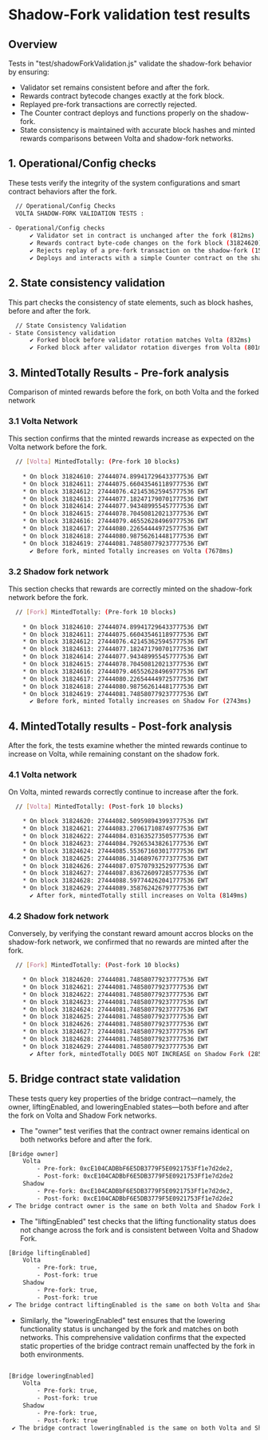 # Shadow-Fork validation test results

## Overview
Tests in "test/shadowForkValidation.js" validate the shadow-fork behavior by ensuring:
- Validator set remains consistent before and after the fork.
- Rewards contract bytecode changes exactly at the fork block.
- Replayed pre-fork transactions are correctly rejected.
- The Counter contract deploys and functions properly on the shadow-fork.
- State consistency is maintained with accurate block hashes and minted rewards comparisons between Volta and shadow-fork networks.

## 1. Operational/Config checks
These tests verify the integrity of the system configurations and smart contract behaviors after the fork.
```bash
  // Operational/Config Checks
  VOLTA SHADOW-FORK VALIDATION TESTS :
    
- Operational/Config checks
      ✔ Validator set in contract is unchanged after the fork (812ms)
      ✔ Rewards contract byte-code changes on the fork block (31824620)  (374ms)
      ✔ Rejects replay of a pre-fork transaction on the shadow-fork (155ms)
      ✔ Deploys and interacts with a simple Counter contract on the shadow-fork (10710ms)
```

## 2. State consistency validation
This part checks the consistency of state elements, such as block hashes, before and after the fork.
```bash
  // State Consistency Validation
- State Consistency validation
      ✔ Forked block before validator rotation matches Volta (832ms)
      ✔ Forked block after validator rotation diverges from Volta (801ms)
```

## 3. MintedTotally Results - Pre-fork analysis
Comparison of minted rewards before the fork, on both Volta and the forked network
### 3.1 Volta Network
This section confirms that the minted rewards increase as expected on the Volta network before the fork.
```bash
  // [Volta] MintedTotally: (Pre-fork 10 blocks)
 
	* On block 31824610: 27444074.899417296433777536 EWT
	* On block 31824611: 27444075.660435461189777536 EWT
	* On block 31824612: 27444076.421453625945777536 EWT
	* On block 31824613: 27444077.182471790701777536 EWT
	* On block 31824614: 27444077.943489955457777536 EWT
	* On block 31824615: 27444078.704508120213777536 EWT
	* On block 31824616: 27444079.465526284969777536 EWT
	* On block 31824617: 27444080.226544449725777536 EWT
	* On block 31824618: 27444080.987562614481777536 EWT
	* On block 31824619: 27444081.748580779237777536 EWT
      ✔ Before fork, minted Totally increases on Volta (7678ms)
```
### 3.2 Shadow fork network
This section checks that rewards are correctly minted on the shadow-fork network before the fork.
```bash
  // [Fork] MintedTotally: (Pre-fork 10 blocks)
 
	* On block 31824610: 27444074.899417296433777536 EWT
	* On block 31824611: 27444075.660435461189777536 EWT
	* On block 31824612: 27444076.421453625945777536 EWT
	* On block 31824613: 27444077.182471790701777536 EWT
	* On block 31824614: 27444077.943489955457777536 EWT
	* On block 31824615: 27444078.704508120213777536 EWT
	* On block 31824616: 27444079.465526284969777536 EWT
	* On block 31824617: 27444080.226544449725777536 EWT
	* On block 31824618: 27444080.987562614481777536 EWT
	* On block 31824619: 27444081.748580779237777536 EWT
      ✔ Before fork, minted Totally increases on Shadow For (2743ms)
```

## 4. MintedTotally results - Post-fork analysis
After the fork, the tests examine whether the minted rewards continue to increase on Volta, while remaining constant on the shadow fork.
### 4.1 Volta network
On Volta, minted rewards correctly continue to increase after the fork.
```bash
  // [Volta] MintedTotally: (Post-fork 10 blocks)

	* On block 31824620: 27444082.509598943993777536 EWT
	* On block 31824621: 27444083.270617108749777536 EWT
	* On block 31824622: 27444084.031635273505777536 EWT
	* On block 31824623: 27444084.792653438261777536 EWT
	* On block 31824624: 27444085.553671603017777536 EWT
	* On block 31824625: 27444086.314689767773777536 EWT
	* On block 31824626: 27444087.075707932529777536 EWT
	* On block 31824627: 27444087.836726097285777536 EWT
	* On block 31824628: 27444088.597744262041777536 EWT
	* On block 31824629: 27444089.358762426797777536 EWT
      ✔ After fork, mintedTotally still increases on Volta (8149ms)
```
### 4.2 Shadow fork network
Conversely, by verifying the constant reward amount accros blocks on the shadow-fork network, we confirmed that no rewards are minted after the fork.
```bash
  // [Fork] MintedTotally: (Post-fork 10 blocks)

	* On block 31824620: 27444081.748580779237777536 EWT
	* On block 31824621: 27444081.748580779237777536 EWT
	* On block 31824622: 27444081.748580779237777536 EWT
	* On block 31824623: 27444081.748580779237777536 EWT
	* On block 31824624: 27444081.748580779237777536 EWT
	* On block 31824625: 27444081.748580779237777536 EWT
	* On block 31824626: 27444081.748580779237777536 EWT
	* On block 31824627: 27444081.748580779237777536 EWT
	* On block 31824628: 27444081.748580779237777536 EWT
	* On block 31824629: 27444081.748580779237777536 EWT
      ✔ After fork, mintedTotally DOES NOT INCREASE on Shadow Fork (2859ms)
```

## 5. Bridge contract state validation
These tests query key properties of the bridge contract—namely, the owner, liftingEnabled, and loweringEnabled states—both before and after the fork on Volta and Shadow Fork networks.
- The "owner" test verifies that the contract owner remains identical on both networks before and after the fork.

```bash
[Bridge owner]
	Volta
        - Pre-fork: 0xcE104CADBbF6E5DB3779F5E0921753Ff1e7d2de2,
        - Post-fork: 0xcE104CADBbF6E5DB3779F5E0921753Ff1e7d2de2
	Shadow
        - Pre-fork: 0xcE104CADBbF6E5DB3779F5E0921753Ff1e7d2de2,
        - Post-fork: 0xcE104CADBbF6E5DB3779F5E0921753Ff1e7d2de2
✔ The bridge contract owner is the same on both Volta and Shadow Fork before and after the fork (1607ms)
```

- The "liftingEnabled" test checks that the lifting functionality status does not change across the fork and is consistent between Volta and Shadow Fork.

```bash
[Bridge liftingEnabled]
	Volta
        - Pre-fork: true,
        - Post-fork: true
	Shadow
        - Pre-fork: true,
        - Post-fork: true
✔ The bridge contract liftingEnabled is the same on both Volta and Shadow Fork before and after the fork (978ms)
```

- Similarly, the "loweringEnabled" test ensures that the lowering functionality status is unchanged by the fork and matches on both networks.
This comprehensive validation confirms that the expected static properties of the bridge contract remain unaffected by the fork in both environments.

```bash

[Bridge loweringEnabled]
	Volta
        - Pre-fork: true,
        - Post-fork: true
	Shadow
        - Pre-fork: true,
        - Post-fork: true
 ✔ The bridge contract loweringEnabled is the same on both Volta and Shadow Fork before and after the fork (1565ms)
```
